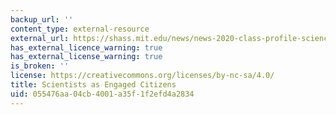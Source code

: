 ```yaml
---
backup_url: ''
content_type: external-resource
external_url: https://shass.mit.edu/news/news-2020-class-profile-science-activism-wgs-sts
has_external_licence_warning: true
has_external_license_warning: true
is_broken: ''
license: https://creativecommons.org/licenses/by-nc-sa/4.0/
title: Scientists as Engaged Citizens
uid: 055476aa-04cb-4001-a35f-1f2efd4a2834
---
```

